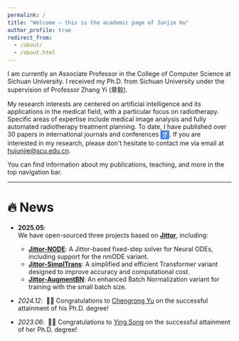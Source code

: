 ```yaml
---
permalink: /
title: "Welcome — this is the academic page of Junjie Hu"
author_profile: true
redirect_from: 
  - /about/
  - /about.html
---
```


I am currently an Associate Professor in the College of Computer Science at Sichuan University. I received my Ph.D. from Sichuan University under the supervision of Professor Zhang Yi (章毅).

My research interests are centered on artificial intelligence and its applications in the medical field, with a particular focus on radiotherapy. Specific areas of expertise include medical image analysis and fully automated radiotherapy treatment planning. To date, I have published over 30 papers in international journals and conferences <a href='https://scholar.google.com/citations?user=T3NJS_kAAAAJ'><img src="images/google_scholar_icon.png" alt="Google Scholar" style="height:20px; vertical-align:middle;"></a>. If you are interested in my research, please don't hesitate to contact me via email at <a href="mailto:hujunjie@scu.edu.cn" >hujunjie@scu.edu.cn</a>.

You can find information about my publications, teaching, and more in the top navigation bar.


------
# 🔥 News
- **2025.05**:  
We have open-sourced three projects based on [**Jittor**](https://github.com/Jittor/jittor), including:

  - [**Jittor-NODE**](https://github.com/SCU-JittorMed/Jittor-NODE): A Jittor-based fixed-step solver for Neural ODEs, including support for the nmODE variant.
  - [**Jittor-SimplTrans**](https://github.com/SCU-JittorMed/Jittor-SimplTrans): A simplified and efficient Transformer variant designed to improve accuracy and computational cost.
  - [**Jittor-AugmentBN**](https://github.com/SCU-JittorMed/Jittor-AugmentBN): An enhanced Batch Normalization variant for training with the small batch size.

- *2024.12*: &nbsp;🎉🎉 Congratulations to [Chengrong Yu](https://scholar.google.com/citations?user=SG5R43EAAAAJ&hl=en) on the successful attainment of his Ph.D. degree! 
- *2023.06*: &nbsp;🎉🎉 Congratulations to [Ying Song](https://www.researchgate.net/scientific-contributions/Ying-Song-2063286058) on the successful attainment of her Ph.D. degree! 
